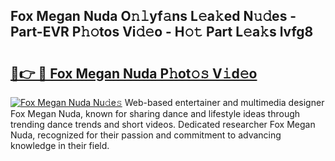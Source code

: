 ## Fox Megan Nuda O𝚗𝚕yf𝚊ns L𝚎a𝚔ed N𝚞𝚍es - Part-EVR P𝚑𝚘tos Vi𝚍𝚎o - H𝚘𝚝 Part L𝚎a𝚔s lvfg8

# <h2><a href="http://kfenqk.oniu.top/?m=Fox+Megan+Nuda">🔗👉 🔴 Fox Megan Nuda P𝚑ot𝚘𝚜 V𝚒d𝚎o</a></h2>

[![Fox Megan Nuda Nu𝚍e𝚜](https://i.imgur.com/0qMVB7G.gif)](http://kfenqk.oniu.top/?m=Fox+Megan+Nuda)
Web-based entertainer and multimedia designer Fox Megan Nuda, known for sharing dance and lifestyle ideas through trending dance trends and short videos. Dedicated researcher Fox Megan Nuda, recognized for their passion and commitment to advancing knowledge in their field.  
